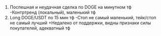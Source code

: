 1. Поспешная и неудачная сделка по DOGE на минутном тф 
-Контртренд (локальный), маленький тф
2. Long DOGE/USDT по 15 мин тф
-Стоп не самый маленький, тейк/стоп не самый лучший
+Недалеко от поддержки, видны признаки силы покупателей, адекватный тф